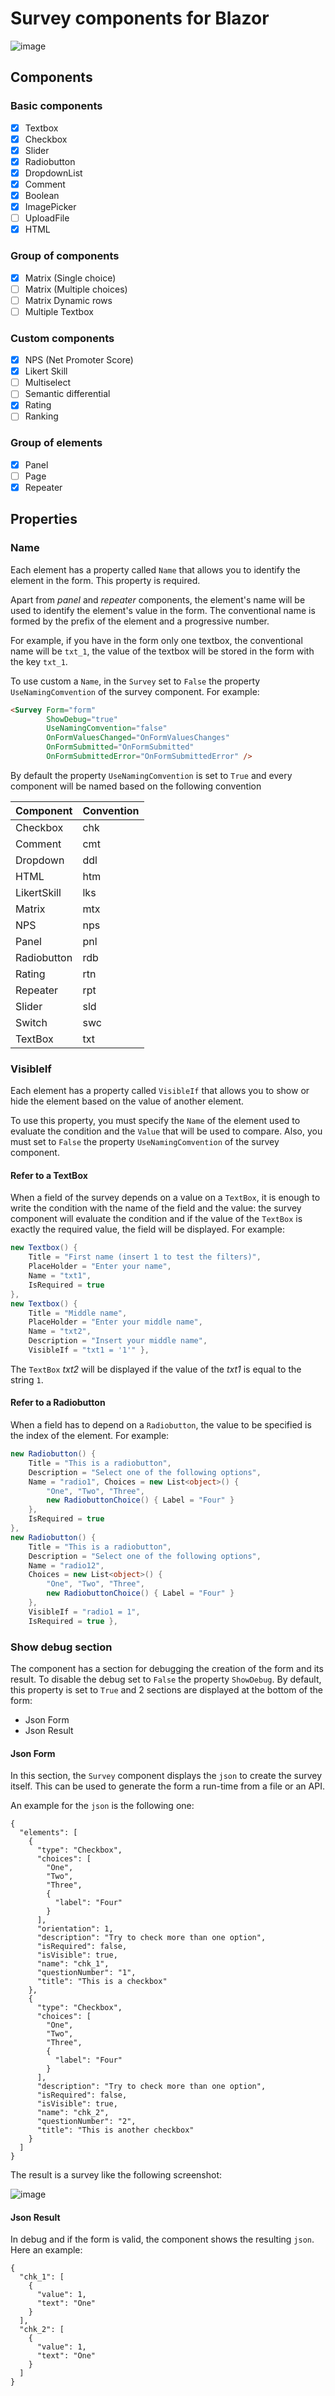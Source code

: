 # Survey components for Blazor

![image](https://github.com/erossini/BlazorSurvey/assets/9497415/4cb8e86c-aaf8-4d17-bf56-203a42397e12)

## Components

### Basic components

- [x] Textbox
- [x] Checkbox
- [x] Slider
- [x] Radiobutton
- [x] DropdownList
- [x] Comment
- [x] Boolean
- [x] ImagePicker
- [ ] UploadFile
- [X] HTML

### Group of components

- [x] Matrix (Single choice)
- [ ] Matrix (Multiple choices)
- [ ] Matrix Dynamic rows
- [ ] Multiple Textbox

### Custom components

- [x] NPS (Net Promoter Score)
- [x] Likert Skill
- [ ] Multiselect
- [ ] Semantic differential
- [x] Rating
- [ ] Ranking

### Group of elements

- [x] Panel
- [ ] Page
- [x] Repeater

## Properties

### Name

Each element has a property called `Name` that allows you to identify the element in the form. This property is required.

Apart from _panel_ and _repeater_ components, the element's name will be used to identify the element's value in the form.
The conventional name is formed by the prefix of the element and a progressive number.

For example, if you have in the form only one textbox, the conventional name will be `txt_1`, the value of the textbox will be stored in the form with the key `txt_1`.

To use custom a `Name`, in the `Survey` set to `False` the property `UseNamingComvention` of the survey component. For example:

```html
<Survey Form="form"
        ShowDebug="true"
        UseNamingComvention="false"
        OnFormValuesChanged="OnFormValuesChanges"
        OnFormSubmitted="OnFormSubmitted"
        OnFormSubmittedError="OnFormSubmittedError" />
```

By default the property `UseNamingComvention` is set to `True` and every component will be named based on the following convention

| Component   | Convention |
| ----------- | ---------- |
| Checkbox    | chk        |
| Comment     | cmt        |
| Dropdown    | ddl        |
| HTML        | htm        |
| LikertSkill | lks        |
| Matrix      | mtx        |
| NPS         | nps        |
| Panel       | pnl        |
| Radiobutton | rdb        |
| Rating      | rtn        |
| Repeater    | rpt        |
| Slider      | sld        |
| Switch      | swc        |
| TextBox     | txt        |

### VisibleIf

Each element has a property called `VisibleIf` that allows you to show or hide the element based on the value of another element.

To use this property, you must specify the `Name` of the element used to evaluate the condition and the `Value` that will be used to compare.
Also, you must set to `False` the property `UseNamingComvention` of the survey component.

#### Refer to a TextBox

When a field of the survey depends on a value on a `TextBox`, it is enough to write the condition with the name of the field and the value: the survey component will evaluate the condition and if the value of the `TextBox` is exactly the required value, the field will be displayed. For example:

```csharp
new Textbox() {
    Title = "First name (insert 1 to test the filters)",
    PlaceHolder = "Enter your name",
    Name = "txt1",
    IsRequired = true
},
new Textbox() {
    Title = "Middle name",
    PlaceHolder = "Enter your middle name",
    Name = "txt2",
    Description = "Insert your middle name",
    VisibleIf = "txt1 = '1'" },
```

The `TextBox` _txt2_ will be displayed if the value of the _txt1_ is equal to the string `1`. 

#### Refer to a Radiobutton

When a field has to depend on a `Radiobutton`, the value to be specified is the index of the element. For example:

```csharp
new Radiobutton() {
    Title = "This is a radiobutton",
    Description = "Select one of the following options",
    Name = "radio1", Choices = new List<object>() {
        "One", "Two", "Three",
        new RadiobuttonChoice() { Label = "Four" }
    },
    IsRequired = true
},
new Radiobutton() { 
    Title = "This is a radiobutton", 
    Description = "Select one of the following options",
    Name = "radio12", 
    Choices = new List<object>() {
        "One", "Two", "Three",
        new RadiobuttonChoice() { Label = "Four" }
    }, 
    VisibleIf = "radio1 = 1",
    IsRequired = true },
```

### Show debug section

The component has a section for debugging the creation of the form and its result. To disable the debug set to `False` the property `ShowDebug`. By default, this property is set to `True` and 2 sections are displayed at the bottom of the form:

- Json Form
- Json Result

#### Json Form

In this section, the `Survey` component displays the `json` to create the survey itself. This can be used to generate the form a run-time from a file or an API.

An example for the `json` is the following one:

```
{
  "elements": [
    {
      "type": "Checkbox",
      "choices": [
        "One",
        "Two",
        "Three",
        {
          "label": "Four"
        }
      ],
      "orientation": 1,
      "description": "Try to check more than one option",
      "isRequired": false,
      "isVisible": true,
      "name": "chk_1",
      "questionNumber": "1",
      "title": "This is a checkbox"
    },
    {
      "type": "Checkbox",
      "choices": [
        "One",
        "Two",
        "Three",
        {
          "label": "Four"
        }
      ],
      "description": "Try to check more than one option",
      "isRequired": false,
      "isVisible": true,
      "name": "chk_2",
      "questionNumber": "2",
      "title": "This is another checkbox"
    }
  ]
}
```

The result is a survey like the following screenshot:

![image](https://github.com/erossini/BlazorSurvey/assets/9497415/de93706c-3403-4afb-ad81-3436a8f0ec3a)

 
#### Json Result

In debug and if the form is valid, the component shows the resulting `json`. Here an example:

```
{
  "chk_1": [
    {
      "value": 1,
      "text": "One"
    }
  ],
  "chk_2": [
    {
      "value": 1,
      "text": "One"
    }
  ]
}
```
